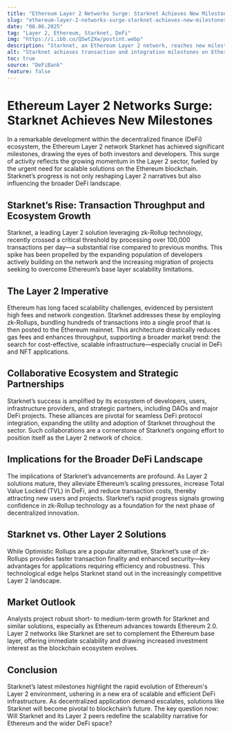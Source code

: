 ```yaml
---
title: "Ethereum Layer 2 Networks Surge: Starknet Achieves New Milestones"
slug: "ethereum-layer-2-networks-surge-starknet-achieves-new-milestones"
date: "08.06.2025"
tag: "Layer 2, Ethereum, Starknet, DeFi"
img: "https://i.ibb.co/QSwtZXw/postint.webp"
description: "Starknet, an Ethereum Layer 2 network, reaches new milestones in transaction throughput and dApp integration, further positioning itself as a leader in scalable DeFi solutions."
alt: "Starknet achieves transaction and integration milestones on Ethereum Layer 2"
toc: true
source: "DeFiBank"
feature: false
---
```


# Ethereum Layer 2 Networks Surge: Starknet Achieves New Milestones

In a remarkable development within the decentralized finance (DeFi) ecosystem, the Ethereum Layer 2 network Starknet has achieved significant milestones, drawing the eyes of both investors and developers. This surge of activity reflects the growing momentum in the Layer 2 sector, fueled by the urgent need for scalable solutions on the Ethereum blockchain. Starknet’s progress is not only reshaping Layer 2 narratives but also influencing the broader DeFi landscape.

## Starknet’s Rise: Transaction Throughput and Ecosystem Growth

Starknet, a leading Layer 2 solution leveraging zk-Rollup technology, recently crossed a critical threshold by processing over 100,000 transactions per day—a substantial rise compared to previous months. This spike has been propelled by the expanding population of developers actively building on the network and the increasing migration of projects seeking to overcome Ethereum’s base layer scalability limitations.

## The Layer 2 Imperative

Ethereum has long faced scalability challenges, evidenced by persistent high fees and network congestion. Starknet addresses these by employing zk-Rollups, bundling hundreds of transactions into a single proof that is then posted to the Ethereum mainnet. This architecture drastically reduces gas fees and enhances throughput, supporting a broader market trend: the search for cost-effective, scalable infrastructure—especially crucial in DeFi and NFT applications.

## Collaborative Ecosystem and Strategic Partnerships

Starknet’s success is amplified by its ecosystem of developers, users, infrastructure providers, and strategic partners, including DAOs and major DeFi projects. These alliances are pivotal for seamless DeFi protocol integration, expanding the utility and adoption of Starknet throughout the sector. Such collaborations are a cornerstone of Starknet’s ongoing effort to position itself as the Layer 2 network of choice.

## Implications for the Broader DeFi Landscape

The implications of Starknet’s advancements are profound. As Layer 2 solutions mature, they alleviate Ethereum’s scaling pressures, increase Total Value Locked (TVL) in DeFi, and reduce transaction costs, thereby attracting new users and projects. Starknet’s rapid progress signals growing confidence in zk-Rollup technology as a foundation for the next phase of decentralized innovation.

## Starknet vs. Other Layer 2 Solutions

While Optimistic Rollups are a popular alternative, Starknet’s use of zk-Rollups provides faster transaction finality and enhanced security—key advantages for applications requiring efficiency and robustness. This technological edge helps Starknet stand out in the increasingly competitive Layer 2 landscape.

## Market Outlook

Analysts project robust short- to medium-term growth for Starknet and similar solutions, especially as Ethereum advances towards Ethereum 2.0. Layer 2 networks like Starknet are set to complement the Ethereum base layer, offering immediate scalability and drawing increased investment interest as the blockchain ecosystem evolves.

## Conclusion

Starknet’s latest milestones highlight the rapid evolution of Ethereum's Layer 2 environment, ushering in a new era of scalable and efficient DeFi infrastructure. As decentralized application demand escalates, solutions like Starknet will become pivotal to blockchain’s future. The key question now: Will Starknet and its Layer 2 peers redefine the scalability narrative for Ethereum and the wider DeFi space?